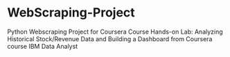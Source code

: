 # WebScraping-Project
Python Webscraping Project for Coursera Course
Hands-on Lab: Analyzing Historical Stock/Revenue Data and Building a Dashboard from Coursera course IBM Data Analyst

